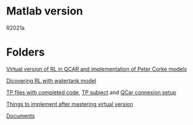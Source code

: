 # Matlab version

R2021a

# Folders
[Virtual version of RL in QCAR and implementation of Peter Corke models](https://github.com/Guyak/ProjectAntonin_QCAR/tree/main/Bicycle_model)

[Dicovering RL with watertank model](https://github.com/Guyak/ProjectAntonin_QCAR/tree/main/RL_library_tuto)

[TP files with completed code](https://github.com/Guyak/ProjectAntonin_QCAR/tree/main/TP_QCAR_copy/TP_files_complete), 
[TP subject](https://github.com/Guyak/ProjectAntonin_QCAR/blob/main/TP_QCAR_copy/TP_QCAR_Vfinale.pdf) and 
[QCar connexion setup](https://github.com/Guyak/ProjectAntonin_QCAR/blob/main/TP_QCAR_copy/QuickStartGuide.pdf)

[Things to implement after mastering virtual version](https://github.com/Guyak/ProjectAntonin_QCAR/tree/main/_RL_experiments)

[Documents](https://github.com/Guyak/ProjectAntonin_QCAR/tree/main/Ressources_perso)
